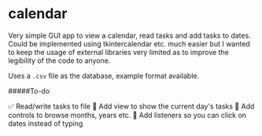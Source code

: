 # calendar
Very simple GUI app to view a calendar, read tasks and add tasks to dates. Could be implemented using tkintercalendar etc. much easier but I wanted to keep the usage of external libraries very limited as to improve the legibility of the code to anyone.

Uses a ```.csv``` file as the database, example format available.

#####To-do

:white_check_mark: Read/write tasks to file
:white_square_button: Add view to show the current day's tasks
:white_square_button: Add controls to browse months, years etc.
:white_square_button: Add listeners so you can click on dates instead of typing
